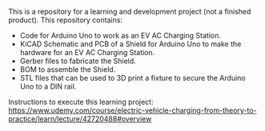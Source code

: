 This is a repository for a learning and development project (not a finished product).
This repository contains:
- Code for Arduino Uno to work as an EV AC Charging Station.
- KiCAD Schematic and PCB of a Shield for Arduino Uno to make the hardware for an EV AC Charging Station.
- Gerber files to fabricate the Shield.
- BOM to assemble the Shield.
- STL files that can be used to 3D print a fixture to secure the Arduino Uno to a DIN rail.

Instructions to execute this learning project: https://www.udemy.com/course/electric-vehicle-charging-from-theory-to-practice/learn/lecture/42720488#overview
